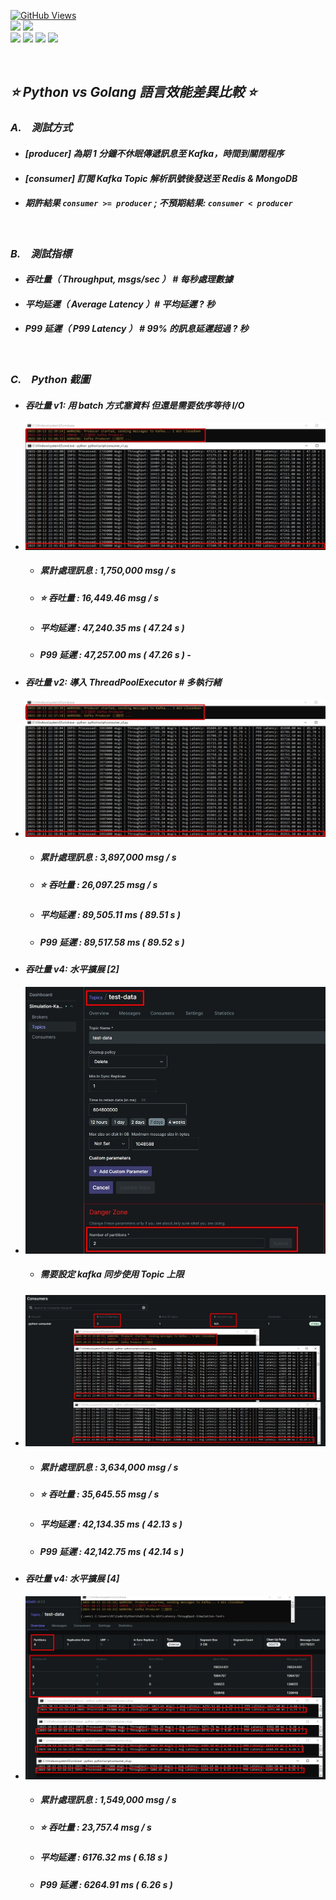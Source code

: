 <a href='https://github.com/Junwu0615/Latency-Throughput-Simulation-Test'><img alt='GitHub Views' src='https://views.whatilearened.today/views/github/Junwu0615/Latency-Throughput-Simulation-Test.svg'> <br> 
[![](https://img.shields.io/badge/Language-GO-blue.svg?style=plastic)](https://go.dev/) 
[![](https://img.shields.io/badge/Language-Python_3.12.0-blue.svg?style=plastic)](https://www.python.org/) <br>
[![](https://img.shields.io/badge/Tools-MongoDB-yellow.svg?style=plastic)](https://www.mongodb.com/)
[![](https://img.shields.io/badge/Tools-Redis-yellow.svg?style=plastic)](https://redis.io/)
[![](https://img.shields.io/badge/Tools-Apache_Kafka-yellow.svg?style=plastic)](https://kafka.apache.org/)
[![](https://img.shields.io/badge/Tools-Docker-yellow.svg?style=plastic)](https://www.docker.com/) 

<br>

## *⭐ Python vs Golang 語言效能差異比較 ⭐*
### *A.　測試方式*
- #### *[producer] 為期 1 分鐘不休眠傳遞訊息至 Kafka，時間到關閉程序*
- #### *[consumer] 訂閱 Kafka Topic 解析訊號後發送至 Redis & MongoDB*
- #### *期許結果 `consumer >= producer` ; 不預期結果: `consumer < producer`*

<br>

### *B.　測試指標*
- #### *吞吐量（ Throughput, msgs/sec ） # 每秒處理數據*
- #### *平均延遲（ Average Latency ）# 平均延遲 ? 秒*
- #### *P99 延遲（ P99 Latency ） # 99% 的訊息延遲超過 ? 秒*

<br>

### *C.　Python 截圖*
- #### *吞吐量 v1: 用 batch 方式塞資料 但還是需要依序等待 I/O*
- ![JPG](../sample/python_01.jpg)
  - ##### *累計處理訊息 : 1,750,000 msg / s*
  - ##### *⭐ 吞吐量 : 16,449.46 msg / s*
  - ##### *平均延遲 : 47,240.35 ms ( 47.24 s )*
  - ##### *P99 延遲 : 47,257.00 ms ( 47.26 s )*  - 

- #### *吞吐量 v2: 導入 ThreadPoolExecutor # 多執行緒*
- ![JPG](../sample/python_02.jpg)
  - ##### *累計處理訊息 : 3,897,000 msg / s*
  - ##### *⭐ 吞吐量 : 26,097.25 msg / s*
  - ##### *平均延遲 : 89,505.11 ms ( 89.51 s )*
  - ##### *P99 延遲 : 89,517.58 ms ( 89.52 s )*

[//]: # (- #### *吞吐量 v3: 異步 I/O &#40;Asyncio&#41;*)

[//]: # (- ![JPG]&#40;../sample/python_03.jpg&#41;)

[//]: # (  - ##### *累計處理訊息 : ... msg / s*)

[//]: # (  - ##### *⭐ 吞吐量 : ... msg / s*)

[//]: # (  - ##### *平均延遲 : ... ms &#40; ... s &#41;*)

[//]: # (  - ##### *P99 延遲 : ... ms &#40; ... s &#41;*)

- #### *吞吐量 v4: 水平擴展 [2]*
- ![JPG](../sample/kafka_05.jpg)
  - ##### *需要設定 kafka 同步使用 Topic 上限*
- ![JPG](../sample/python_04.jpg)
  - ##### *累計處理訊息 : 3,634,000 msg / s*
  - ##### *⭐ 吞吐量 : 35,645.55 msg / s*
  - ##### *平均延遲 : 42,134.35 ms ( 42.13 s )*
  - ##### *P99 延遲 : 42,142.75 ms ( 42.14 s )*

- #### *吞吐量 v4: 水平擴展 [4]*
- ![JPG](../sample/python_05.jpg)
  - ##### *累計處理訊息 : 1,549,000 msg / s*
  - ##### *⭐ 吞吐量 : 23,757.4 msg / s*
  - ##### *平均延遲 : 6176.32 ms ( 6.18 s )*
  - ##### *P99 延遲 : 6264.91 ms ( 6.26 s )*

<br>